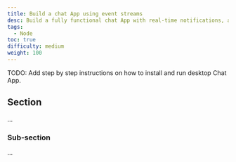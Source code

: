 ```yaml
---
title: Build a chat App using event streams
desc: Build a fully functional chat App with real-time notifications, and online/offline status indicator using Fluvio durable data streams.
tags:
  - Node
toc: true
difficulty: medium
weight: 100
---
```


TODO: Add step by step instructions on how to install and run desktop Chat App.

## Section
...

### Sub-section
...